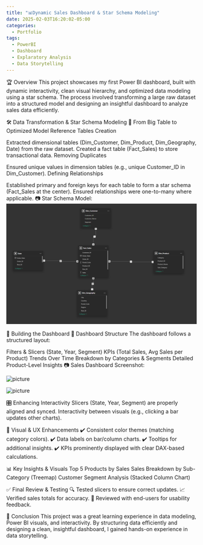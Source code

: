 ```yaml
---
title: "📊Dynamic Sales Dashboard & Star Schema Modeling"
date: 2025-02-03T16:20:02-05:00
categories:
  - Portfolio
tags:
  - PowerBI
  - Dashboard
  - Explaratory Analysis
  - Data Storytelling
---
```


🏆 Overview
This project showcases my first Power BI dashboard, built with dynamic interactivity, clean visual hierarchy, and optimized data modeling using a star schema. The process involved transforming a large raw dataset into a structured model and designing an insightful dashboard to analyze sales data efficiently.

🛠 Data Transformation & Star Schema Modeling
📌 From Big Table to Optimized Model
Reference Tables Creation

Extracted dimensional tables (Dim_Customer, Dim_Product, Dim_Geography, Date) from the raw dataset.
Created a fact table (Fact_Sales) to store transactional data.
Removing Duplicates

Ensured unique values in dimension tables (e.g., unique Customer_ID in Dim_Customer).
Defining Relationships

Established primary and foreign keys for each table to form a star schema (Fact_Sales at the center).
Ensured relationships were one-to-many where applicable.
📷 Star Schema Model:
![picture](assets/images/Sales_Dashboard_Modelling.png)

🎨 Building the Dashboard
🔹 Dashboard Structure
The dashboard follows a structured layout:

Filters & Slicers (State, Year, Segment)
KPIs (Total Sales, Avg Sales per Product)
Trends Over Time
Breakdown by Categories & Segments
Detailed Product-Level Insights
📷 Sales Dashboard Screenshot:

![picture](Sales_Dashboard_Screenshot.png)

![picture](Sales_Dashboard_2.png)

🎛 Enhancing Interactivity
Slicers (State, Year, Segment) are properly aligned and synced.
Interactivity between visuals (e.g., clicking a bar updates other charts).

🎨 Visual & UX Enhancements
✔️ Consistent color themes (matching category colors).
✔️ Data labels on bar/column charts.
✔️ Tooltips for additional insights.
✔️ KPIs prominently displayed with clear DAX-based calculations.

📊 Key Insights & Visuals
Top 5 Products by Sales
Sales Breakdown by Sub-Category (Treemap)
Customer Segment Analysis (Stacked Column Chart)

✅ Final Review & Testing
🔍 Tested slicers to ensure correct updates.
📈 Verified sales totals for accuracy.
👥 Reviewed with end-users for usability feedback.

🎯 Conclusion
This project was a great learning experience in data modeling, Power BI visuals, and interactivity. By structuring data efficiently and designing a clean, insightful dashboard, I gained hands-on experience in data storytelling.

